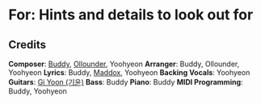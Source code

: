 # For: Hints and details to look out for

## Credits

**Composer**: [Buddy](https://www.discogs.com/artist/11137934-Buddy-41), [Ollounder](https://www.discogs.com/artist/6450665-Ollounder), Yoohyeon
**Arranger**: Buddy, Ollounder, Yoohyeon
**Lyrics**: Buddy, [Maddox](https://www.discogs.com/artist/11137943-Maddox-13), Yoohyeon
**Backing Vocals**: Yoohyeon
**Guitars**: [Gi Yoon (기윤)](https://www.discogs.com/artist/11137964-%EA%B8%B0%EC%9C%A4)
**Bass**: Buddy
**Piano**: Buddy
**MIDI Programming**: Buddy, Yoohyeon
